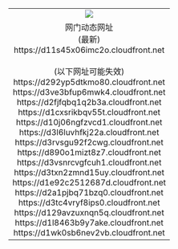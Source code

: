 ﻿<table>
  <tr></tr>
  <tr><td colspan=2 align=center><img src="https://d11s45x06imc2o.cloudfront.net/Up/oGate.jpg" /></td></tr>
  <tr><td colspan=2 align=center>网门动态网址<br/>(最新)
<br>https://d11s45x06imc2o.cloudfront.net
<br/><br/>(以下网址可能失效)
<br>https://d292yp5dtkmo80.cloudfront.net
<br>https://d3ve3bfup6mwk4.cloudfront.net
<br>https://d2fjfqbq1q2b3a.cloudfront.net
<br>https://d1cxsrikbqv55t.cloudfront.net
<br>https://d10j06ngfzvcd1.cloudfront.net
<br>https://d3l6luvhfkj22a.cloudfront.net
<br>https://d3rvsgu92f2cwg.cloudfront.net
<br>https://d890o1mizt8z7.cloudfront.net
<br>https://d3vsnrcvgfcuh1.cloudfront.net
<br>https://d3txn2zmnd15uy.cloudfront.net
<br>https://d1e92c2512687d.cloudfront.net
<br>https://d2a1pjbq71bzq0.cloudfront.net
<br>https://d3tc4vryf8ips0.cloudfront.net
<br>https://d129avzuxnqn5q.cloudfront.net
<br>https://d1l8463b9y7ake.cloudfront.net
<br>https://d1wk0sb6nev2vb.cloudfront.net
    </td>
  </tr>
</table>
